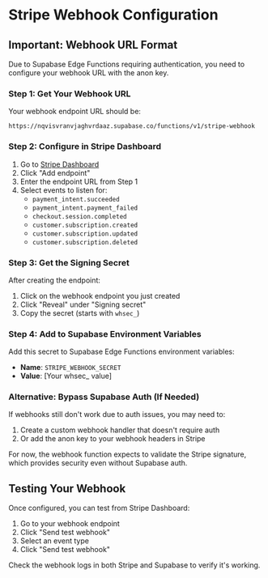 # Stripe Webhook Configuration

## Important: Webhook URL Format

Due to Supabase Edge Functions requiring authentication, you need to configure your webhook URL with the anon key.

### Step 1: Get Your Webhook URL

Your webhook endpoint URL should be:
```
https://nqvisvranvjaghvrdaaz.supabase.co/functions/v1/stripe-webhook
```

### Step 2: Configure in Stripe Dashboard

1. Go to [Stripe Dashboard](https://dashboard.stripe.com/test/webhooks)
2. Click "Add endpoint"
3. Enter the endpoint URL from Step 1
4. Select events to listen for:
   - `payment_intent.succeeded`
   - `payment_intent.payment_failed`
   - `checkout.session.completed`
   - `customer.subscription.created`
   - `customer.subscription.updated`
   - `customer.subscription.deleted`

### Step 3: Get the Signing Secret

After creating the endpoint:
1. Click on the webhook endpoint you just created
2. Click "Reveal" under "Signing secret"
3. Copy the secret (starts with `whsec_`)

### Step 4: Add to Supabase Environment Variables

Add this secret to Supabase Edge Functions environment variables:
- **Name**: `STRIPE_WEBHOOK_SECRET`
- **Value**: [Your whsec_ value]

### Alternative: Bypass Supabase Auth (If Needed)

If webhooks still don't work due to auth issues, you may need to:

1. Create a custom webhook handler that doesn't require auth
2. Or add the anon key to your webhook headers in Stripe

For now, the webhook function expects to validate the Stripe signature, which provides security even without Supabase auth.

## Testing Your Webhook

Once configured, you can test from Stripe Dashboard:
1. Go to your webhook endpoint
2. Click "Send test webhook"
3. Select an event type
4. Click "Send test webhook"

Check the webhook logs in both Stripe and Supabase to verify it's working.